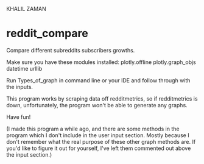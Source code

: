 KHALIL ZAMAN

# reddit_compare
Compare different subreddits subscribers growths.

Make sure you have these modules installed: 
  plotly.offline
  plotly.graph_objs
  datetime
  urllib
  
Run Types_of_graph in command line or your IDE and follow through with the inputs. 

This program works by scraping data off redditmetrics, so if redditmetrics is down, unfortunately, the program won't be able to generate 
any graphs. 

Have fun!

(I made this program a while ago, and there are some methods in the program which I don't include in the user input section. Mostly because I don't remember what the real purpose of these other graph methods are. If you'd like to figure it out for yourself, I've left them commented out above the input section.)
